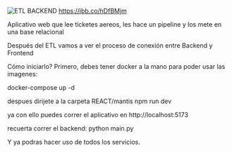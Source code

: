 ![ETL BACKEND](https://ibb.co/hDfBMjm)
https://ibb.co/hDfBMjm

Aplicativo web que lee ticketes aereos, les hace un pipeline y los mete en una base relacional


Después del ETL vamos a ver el proceso de conexión entre Backend y Frontend

Cómo iniciarlo?
Primero, debes tener docker a la mano para poder usar las imagenes:

docker-compose up -d

despues dirijete a la carpeta REACT/mantis
npm run dev

ya con ello puedes correr el aplicativo en http://localhost:5173

recuerta correr el backend:
python main.py

Y ya podras hacer uso de todos los servicios.
